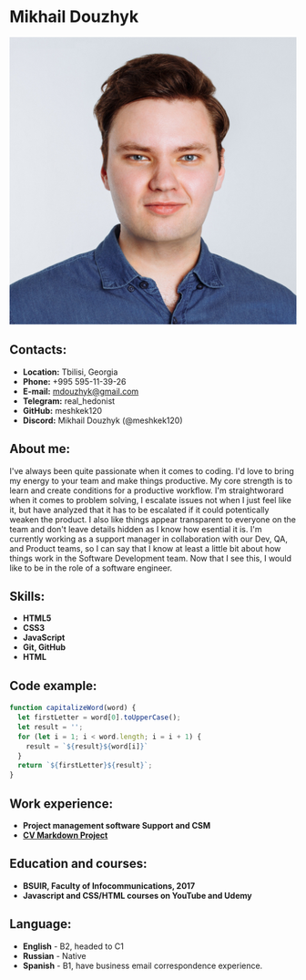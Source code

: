 # Mikhail Douzhyk
![myphoto](images/photo.jpg "My photo")
## Contacts:
* **Location:** Tbilisi, Georgia
* **Phone:** +995 595-11-39-26
* **E-mail:** mdouzhyk@gmail.com
* **Telegram:** real_hedonist
* **GitHub:** meshkek120
* **Discord:** Mikhail Douzhyk (@meshkek120)
## About me:
I've always been quite passionate when it comes to coding. I'd love to bring my energy to your team and make things productive. My core strength is to learn and create conditions for a productive workflow. I'm straightworard when it comes to problem solving, I escalate issues not when I just feel like it, but have analyzed that it has to be escalated if it could potentically weaken the product. I also like things appear transparent to everyone on the team and don't leave details hidden as I know how esential it is. I'm currently working as a support manager in collaboration with our Dev, QA, and Product teams, so I can say that I know at least a little bit about how things work in the Software Development team.
Now that I see this, I would like to be in the role of a software engineer.
## Skills:
* **HTML5**
* **CSS3**
* **JavaScript**
* **Git, GitHub**
* **HTML**
## Code example:
```js
function capitalizeWord(word) {
  let firstLetter = word[0].toUpperCase();
  let result = '';
  for (let i = 1; i < word.length; i = i + 1) {
    result = `${result}${word[i]}`
  }
  return `${firstLetter}${result}`;
}
```
## Work experience:
* **Project management software Support and CSM**
* [**CV Markdown Project**](https://github.com/meshkek120/rsschool-cv/blob/gh-pages/cv.md "CV Markdown Project on GitHub")
## Education and courses:
* **BSUIR, Faculty of Infocommunications, 2017**
* **Javascript and CSS/HTML courses on YouTube and Udemy**
## Language:
* **English** - B2, headed to C1
* **Russian** - Native
* **Spanish** - B1, have business email correspondence experience.